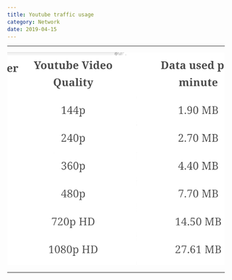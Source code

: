 ```yaml
---
title: Youtube traffic usage
category: Network
date: 2019-04-15
---
```


-----

![](/assets/img/etc/youtube-traffic-usage.jpg)

-----
